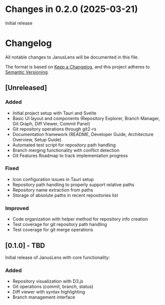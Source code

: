 # Changes in 0.2.0 (2025-03-21)

Initial release

# Changelog

All notable changes to JanusLens will be documented in this file.

The format is based on [Keep a Changelog](https://keepachangelog.com/en/1.0.0/),
and this project adheres to [Semantic Versioning](https://semver.org/spec/v2.0.0.html).

## [Unreleased]

### Added
- Initial project setup with Tauri and Svelte
- Basic UI layout and components (Repository Explorer, Branch Manager, Git Graph, Diff Viewer, Commit Panel)
- Git repository operations through git2-rs
- Documentation framework (README, Developer Guide, Architecture Overview, Setup Guide)
- Automated test script for repository path handling
- Branch merging functionality with conflict detection
- Git Features Roadmap to track implementation progress

### Fixed
- Icon configuration issues in Tauri setup
- Repository path handling to properly support relative paths
- Repository name extraction from paths
- Storage of absolute paths in recent repositories list

### Improved
- Code organization with helper method for repository info creation
- Test coverage for git repository path handling
- Test coverage for git merge operations

## [0.1.0] - TBD

Initial release of JanusLens with core functionality:

### Added
- Repository visualization with D3.js
- Git operations (commit, branch, status)
- Diff viewer with syntax highlighting
- Branch management interface 
